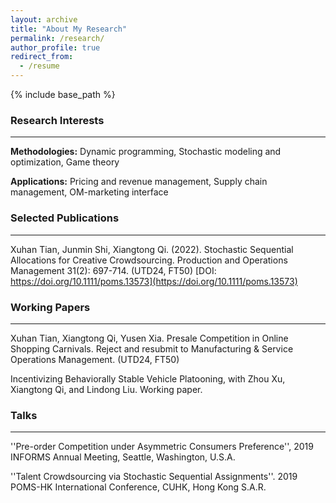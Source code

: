 ```yaml
---
layout: archive
title: "About My Research"
permalink: /research/
author_profile: true
redirect_from:
  - /resume
---
```


{% include base_path %}



### Research Interests 
-----

**Methodologies:**  Dynamic programming, Stochastic modeling and optimization, Game theory

**Applications:**  Pricing and revenue management, Supply chain management, OM-marketing interface


### Selected Publications
-----

Xuhan Tian, Junmin Shi, Xiangtong Qi. (2022). Stochastic Sequential Allocations for Creative Crowdsourcing. Production and Operations Management 31(2): 697-714. (UTD24, FT50) [DOI: https://doi.org/10.1111/poms.13573](https://doi.org/10.1111/poms.13573)

### Working Papers 
-----

Xuhan Tian, Xiangtong Qi, Yusen Xia. Presale Competition in Online Shopping Carnivals. Reject and resubmit to Manufacturing & Service Operations Management. (UTD24, FT50) 

Incentivizing Behaviorally Stable Vehicle Platooning, with Zhou Xu, Xiangtong Qi, and Lindong Liu. Working paper.

### Talks 
-----

''Pre-order Competition under Asymmetric Consumers Preference'',  2019 INFORMS Annual Meeting, Seattle, Washington, U.S.A.

''Talent Crowdsourcing via Stochastic Sequential Assignments''. 2019 POMS-HK International Conference, CUHK, Hong Kong S.A.R.




